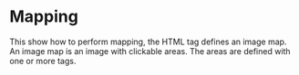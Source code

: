 # Mapping

This show how to perform mapping, the HTML <map> tag defines an image map. An image map is an image with clickable areas. The areas are defined with one or more <area> tags.
